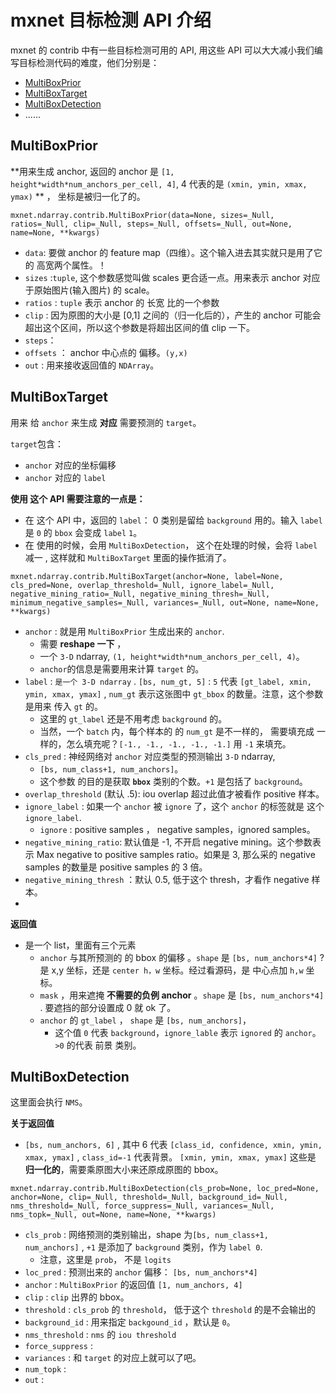 # mxnet 目标检测 API 介绍

mxnet 的 contrib 中有一些目标检测可用的 API, 用这些 API 可以大大减小我们编写目标检测代码的难度，他们分别是：

* [MultiBoxPrior ](https://mxnet.incubator.apache.org/api/python/ndarray/contrib.html?highlight=multiboxprior#mxnet.ndarray.contrib.MultiBoxPrior)
* [MultiBoxTarget](https://mxnet.incubator.apache.org/api/python/ndarray/contrib.html?highlight=multiboxprior#mxnet.ndarray.contrib.MultiBoxTarget)
* [MultiBoxDetection](https://mxnet.incubator.apache.org/api/python/ndarray/contrib.html?highlight=multiboxprior#mxnet.ndarray.contrib.MultiBoxDetection)
* ......



## MultiBoxPrior

**用来生成 anchor, 返回的 anchor 是 `[1, height*width*num_anchors_per_cell, 4]`, 4 代表的是 `(xmin, ymin, xmax, ymax)` ** ， 坐标是被归一化了的。



`mxnet.ndarray.contrib.MultiBoxPrior(data=None, sizes=_Null, ratios=_Null, clip=_Null, steps=_Null, offsets=_Null, out=None, name=None, **kwargs)`



* `data`: 要做 anchor 的 feature map（四维）。这个输入进去其实就只是用了它的 高宽两个属性。！
* `sizes` :`tuple`,  这个参数感觉叫做 scales 更合适一点。用来表示 anchor 对应于原始图片(输入图片) 的 scale。
* `ratios` : `tuple` 表示 anchor 的 长宽 比的一个参数
* `clip` : 因为原图的大小是 [0,1] 之间的（归一化后的），产生的 anchor 可能会超出这个区间，所以这个参数是将超出区间的值 clip 一下。
* `steps`： 
* `offsets` ： anchor 中心点的 偏移。`(y,x)`
* `out` : 用来接收返回值的 `NDArray`。



## MultiBoxTarget

用来 给 `anchor` 来生成 **对应** 需要预测的 `target`。

`target`包含：

* `anchor` 对应的坐标偏移
* `anchor` 对应的 `label`

**使用 这个 API 需要注意的一点是：**

* 在 这个 API 中，返回的 `label`：  0 类别是留给 `background` 用的。输入 `label`  是 `0` 的 `bbox` 会变成  `label` `1`。
* 在 使用的时候，会用 `MultiBoxDetection`， 这个在处理的时候，会将 `label`  减一 , 这样就和 `MultiBoxTarget` 里面的操作抵消了。



`mxnet.ndarray.contrib.MultiBoxTarget(anchor=None, label=None, cls_pred=None, overlap_threshold=_Null, ignore_label=_Null, negative_mining_ratio=_Null, negative_mining_thresh=_Null, minimum_negative_samples=_Null, variances=_Null, out=None, name=None, **kwargs)`

* `anchor` : 就是用 `MultiBoxPrior` 生成出来的 `anchor`.
  * 需要 **reshape 一下**  ，
  * 一个 `3-D` ndarray, `(1, height*width*num_anchors_per_cell, 4)`。
  * `anchor`的信息是需要用来计算 `target` 的。
* `label` :  `是一个 3-D ndarray` . `[bs, num_gt, 5]` : `5` 代表 `[gt_label, xmin, ymin, xmax, ymax]` , `num_gt`  表示这张图中 `gt_bbox` 的数量。注意，这个参数是用来 传入 `gt` 的。
  * 这里的 `gt_label` 还是不用考虑 `background` 的。
  * 当然，一个 `batch` 内，每个样本的 的 `num_gt` 是不一样的， 需要填充成 一样的，怎么填充呢？`[-1., -1., -1., -1., -1.]` 用 `-1` 来填充。
* `cls_pred` : 神经网络对 `anchor` 对应类型的预测输出   `3-D` ndarray,
  *  `[bs, num_class+1, num_anchors]`。
  *  这个参数 的目的是获取 **`bbox`**  类别的个数。`+1` 是包括了 `background`。
* `overlap_threshold` (默认 .5):  iou overlap 超过此值才被看作 positive 样本。 
* `ignore_label` : 如果一个 `anchor` 被 `ignore` 了，这个 `anchor` 的标签就是 这个 `ignore_label`.
  * `ignore` : positive samples ， negative samples，ignored samples。
* `negative_mining_ratio`: 默认值是 -1, 不开启 negative mining。这个参数表示 Max negative to positive samples ratio。如果是 3, 那么采的 negative samples 的数量是 positive samples 的 3 倍。
* `negative_mining_thresh` ：默认 0.5, 低于这个 thresh，才看作 negative 样本。 
*  



**返回值**

* 是一个 list，里面有三个元素
  * `anchor` 与其所预测的 的 bbox 的偏移 。`shape`  是 `[bs, num_anchors*4]` ? 是 x,y 坐标，还是 `center h，w` 坐标。经过看源码，是 中心点加  `h,w` 坐标。
  * `mask` ，用来遮掩 **不需要的负例 anchor** 。`shape` 是 `[bs, num_anchors*4]` . 要遮挡的部分设置成 0 就 ok 了。
  * `anchor`  的   `gt_label` ， `shape` 是 `[bs, num_anchors]`，
    *  这个值 `0` 代表 `background`，`ignore_lable` 表示 `ignored` 的 `anchor`。`>0` 的代表 前景 类别。


## MultiBoxDetection

这里面会执行 `NMS`。

**关于返回值**

* `[bs, num_anchors, 6]` , 其中 6 代表 `[class_id, confidence, xmin, ymin, xmax, ymax]` , `class_id=-1` 代表背景。 `[xmin, ymin, xmax, ymax]` 这些是 **归一化的**，需要乘原图大小来还原成原图的 bbox。



`mxnet.ndarray.contrib.MultiBoxDetection(cls_prob=None, loc_pred=None, anchor=None, clip=_Null, threshold=_Null, background_id=_Null, nms_threshold=_Null, force_suppress=_Null, variances=_Null, nms_topk=_Null, out=None, name=None, **kwargs)`

* `cls_prob` : 网络预测的类别输出，shape 为`[bs, num_class+1, num_anchors]` , `+1` 是添加了 `background` 类别，作为 `label 0`.
  * 注意，这里是 `prob`， 不是 `logits`
* `loc_pred` : 预测出来的 `anchor` 偏移： `[bs, num_anchors*4]`
* `anchor` :  `MultiBoxPrior` 的返回值 `[1, num_anchors, 4]` 
* `clip` :  `clip` 出界的 bbox。
* `threshold` :  `cls_prob` 的 `threshold`， 低于这个 `threshold` 的是不会输出的
* `background_id` : 用来指定 `backgound_id` ，默认是 `0`。
* `nms_threshold` : `nms` 的 `iou threshold`
* `force_suppress` : 
* `variances` :  和 `target` 的对应上就可以了吧。
* `num_topk` : 
* `out` :


